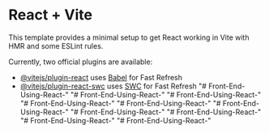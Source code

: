 # React + Vite

This template provides a minimal setup to get React working in Vite with HMR and some ESLint rules.

Currently, two official plugins are available:

- [@vitejs/plugin-react](https://github.com/vitejs/vite-plugin-react/blob/main/packages/plugin-react/README.md) uses [Babel](https://babeljs.io/) for Fast Refresh
- [@vitejs/plugin-react-swc](https://github.com/vitejs/vite-plugin-react-swc) uses [SWC](https://swc.rs/) for Fast Refresh
"# Front-End-Using-React-" 
"# Front-End-Using-React-" 
"# Front-End-Using-React-" 
"# Front-End-Using-React-" 
"# Front-End-Using-React-" 
"# Front-End-Using-React-" 
"# Front-End-Using-React-" 
"# Front-End-Using-React-" 
"# Front-End-Using-React-" 
"# Front-End-Using-React-" 
